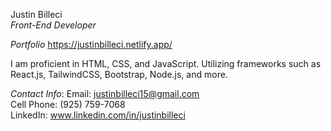Justin Billeci  
*Front-End Developer*      

*Portfolio* https://justinbilleci.netlify.app/
 
I am proficient in HTML, CSS, and JavaScript. Utilizing frameworks such as React.js, TailwindCSS, Bootstrap, Node.js, and more.                                                                                                                                                                                                                                                                                                                                                                                                                                                                                                                                                                                                                                                                                                                   
                                                                                                                                                                                                                                                                                  

*Contact Info*:
Email: justinbilleci15@gmail.com                                                                                                                                       
Cell Phone: (925) 759-7068                                                                                                                                             
LinkedIn: www.linkedin.com/in/justinbilleci                                                                                                                            

